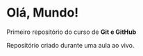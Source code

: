 # Olá, Mundo!
 Primeiro repositório do curso de **Git e GitHub**

 Repositório criado durante uma aula ao vivo.
